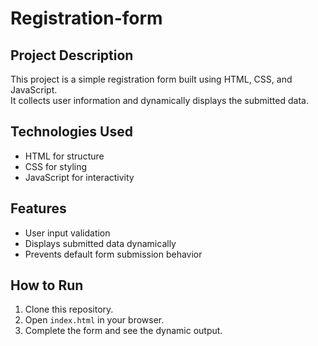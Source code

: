 # Registration-form
## Project Description

This project is a simple registration form built using HTML, CSS, and JavaScript.  
It collects user information and dynamically displays the submitted data.

## Technologies Used
- HTML for structure  
- CSS for styling  
- JavaScript for interactivity  

## Features
- User input validation  
- Displays submitted data dynamically  
- Prevents default form submission behavior   
## How to Run
1. Clone this repository.
2. Open `index.html` in your browser.
3. Complete the form and see the dynamic output.
